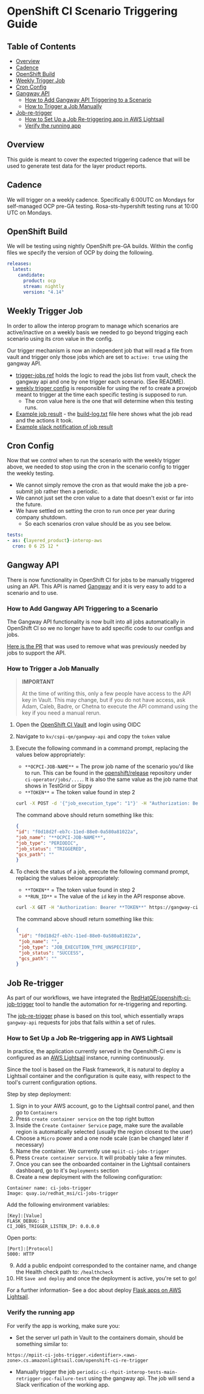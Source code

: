 # OpenShift CI Scenario Triggering Guide<!-- omit from toc -->

## Table of Contents<!-- omit from toc -->

- [Overview](#overview)
- [Cadence](#cadence)
- [OpenShift Build](#openshift-build)
- [Weekly Trigger Job](#weekly-trigger-job)
- [Cron Config](#cron-config)
- [Gangway API](#gangway-api)
  - [How to Add Gangway API Triggering to a Scenario](#how-to-add-gangway-api-triggering-to-a-scenario)
  - [How to Trigger a Job Manually](#how-to-trigger-a-job-manually)
- [Job-re-trigger](#job-re-trigger)
  - [How to Set Up a Job Re-triggering app in AWS Lightsail](#how-to-set-up-a-job-re-triggering-app-in-aws-lightsail)
  - [Verify the running app](#verify-the-running-app)


## Overview

This guide is meant to cover the expected triggering cadence that will be used to generate test data for the layer product reports.

## Cadence

We will trigger on a weekly cadence. Specifically 6:00UTC on Mondays for self-managed OCP pre-GA testing. Rosa-sts-hypershift testing runs at 10:00 UTC on Mondays.

## OpenShift Build

We will be testing using nightly OpenShift pre-GA builds. Within the config files we specify the version of OCP by doing the following.

```yaml
releases:
  latest:
    candidate:
      product: ocp
      stream: nightly
      version: "4.14"
```

## Weekly Trigger Job

In order to allow the interop program to manage which scenarios are active/inactive on a weekly basis we needed to go beyond trigging each scenario using its cron value in the config.

Our trigger mechanism is now an independent job that will read a file from vault and trigger only those jobs which are set to `active: true` using the gangway API. 

- [trigger-jobs ref](https://github.com/openshift/release/tree/master/ci-operator/step-registry/trigger-jobs) holds the logic to read the jobs list from vault, check the gangway api and one by one trigger each scenario. (See README).
- [weekly trigger config](https://github.com/openshift/release/blob/master/ci-operator/config/rhpit/interop-tests/rhpit-interop-tests-main__weekly_trigger.yaml) is responsible for using the ref to create a prowjob meant to trigger at the time each specific testing is supposed to run.
  - The cron value here is the one that will determine when this testing runs.
- [Example job result](https://prow.ci.openshift.org/view/gs/origin-ci-test/logs/periodic-ci-rhpit-interop-tests-main-weekly_trigger-ocp-self-managed-layered-product-interop/1706186938068766720) - the [build-log.txt](https://gcsweb-ci.apps.ci.l2s4.p1.openshiftapps.com/gcs/origin-ci-test/logs/periodic-ci-rhpit-interop-tests-main-weekly_trigger-ocp-self-managed-layered-product-interop/1706186938068766720/artifacts/ocp-self-managed-layered-product-interop/trigger-jobs/build-log.txt) file here shows what the job read and the actions it took.
- [Example slack notification of job result](https://redhat-internal.slack.com/archives/C04PK4QPSR1/p1695621977083089)


## Cron Config

Now that we control when to run the scenario with the weekly trigger above, we needed to stop using the cron in the scenario config to trigger the weekly testing.

- We cannot simply remove the cron as that would make the job a pre-submit job rather then a periodic.
- We cannot just set the cron value to a date that doesn't exist or far into the future.
- We have settled on setting the cron to run once per year during company shutdown.
  - So each scenarios cron value should be as you see below.

```yaml
tests:
- as: {layered_product}-interop-aws
  cron: 0 6 25 12 *
```

## Gangway API

There is now functionality in OpenShift CI for jobs to be manually triggered using an API. This API is named [Gangway](https://docs.google.com/document/d/1PAYVOqQ9z4GlOkXqkfWLZRRdGcAzqT8329Wm9QksFYY/edit#) and it is very easy to add to a scenario and to use.

### How to Add Gangway API Triggering to a Scenario

The Gangway API functionality is now built into all jobs automatically in OpenShift CI so we no longer have to add specific code to our configs and jobs.

[Here is the PR](https://github.com/openshift/release/pull/40928) that was used to remove what was previously needed by jobs to support the API.

### How to Trigger a Job Manually

> **IMPORTANT**
>
> At the time of writing this, only a few people have access to the API key in Vault. This may change, but if you do not have access, ask Adam, Caleb, Badre, or Chetna to execute the API command using the key if you need a manual rerun.

1. Open the [OpenShift CI Vault](https://vault.ci.openshift.org/ui/vault/secrets) and login using OIDC
2. Navigate to `kv/cspi-qe/gangway-api` and copy the `token` value
3. Execute the following command in a command prompt, replacing the values below appropriately:
   - `**OCPCI-JOB-NAME**` = The prow job name of the scenario you'd like to run. This can be found in the [openshift/release](https://github.com/openshift/release) repository under `ci-operator/jobs/....`. It is also the same value as the job name that shows in TestGrid or Sippy
   - `**TOKEN**` = The token value found in step 2

   ```bash
   curl -X POST -d '{"job_execution_type": "1"}' -H "Authorization: Bearer **TOKEN**" https://gangway-ci.apps.ci.l2s4.p1.openshiftapps.com/v1/executions/**OCPCI-JOB-NAME**
   ```

   The command above should return something like this:

   ```json
   {
   "id": "f0d18d2f-eb7c-11ed-88e0-0a580a81022a",
   "job_name": "**OCPCI-JOB-NAME**",
   "job_type": "PERIODIC",
   "job_status": "TRIGGERED",
   "gcs_path": ""
   }
   ```

4. To check the status of a job, execute the following command prompt, replacing the values below appropriately:
   - `**TOKEN**` = The token value found in step 2
   - `**RUN_ID**` = The value of the `id` key in the API response above.

   ```bash
   curl -X GET -H "Authorization: Bearer **TOKEN**" https://gangway-ci.apps.ci.l2s4.p1.openshiftapps.com/v1/executions/**RUN_ID**
   ```

   The command above shoudl return something like this:

   ```json
   {
    "id": "f0d18d2f-eb7c-11ed-88e0-0a580a81022a",
    "job_name": "",
    "job_type": "JOB_EXECUTION_TYPE_UNSPECIFIED",
    "job_status": "SUCCESS",
    "gcs_path": ""
   }
   ```

## Job Re-trigger

As part of our workflows, we have integrated the [RedHatQE/openshift-ci-job-trigger](https://github.com/RedHatQE/openshift-ci-job-trigger) tool to handle the automation for re-triggering and reporting.

The [job-re-trigger](https://steps.ci.openshift.org/reference/job-re-trigger) phase is based on this tool, which essentially wraps `gangway-api` requests for jobs that fails within a set of rules.

### How to Set Up a Job Re-triggering app in AWS Lightsail

In practice, the application currently served in the Openshift-Ci env is configured as an [AWS Lightsail](https://aws.amazon.com/lightsail/) instance, running continuously. 

Since the tool is based on the Flask framework, it is natural to deploy a Lightsail container and the configuration is quite easy, with respect to the tool's current configuration options.

Step by step deployment:
1. Sign in to your AWS account, go to the Lightsail control panel, and then go to `Containers`
2. Press `create container service` on the top right button
3. Inside the `Create Container Service` page, make sure the available region is automatically selected (usually the region closest to the user)
4. Choose a `Micro` power and a one node scale (can be changed later if necessary)
5. Name the container. We currently use `mpiit-ci-jobs-trigger`
6. Press `Create container service`. It will probably take a few minutes.
7. Once you can see the onboarded container in the Lightsail containers dashboard, go to it's `Deployments` section
8. Create a new deployment with the following configuration:
```commandline
Container name: ci-jobs-trigger
Image: quay.io/redhat_msi/ci-jobs-trigger
```
Add the following environment variables:
```
[Key]:[Value]
FLASK_DEBUG: 1
CI_JOBS_TRIGGER_LISTEN_IP: 0.0.0.0
```
Open ports:
```
[Port]:[Protocol]
5000: HTTP
```
9. Add a public endpoint corresponded to the container name, and change the Health check path to: `/healthcheck`
10. Hit `Save and deploy` and once the deployment is active, you're set to go!

For a further information-
See a doc about deploy [Flask apps on AWS Lightsail](https://aws.amazon.com/tutorials/serve-a-flask-app/).

### Verify the running app

For verify the app is working, make sure you:
- Set the server url path in Vault to the containers domain, should be something similar to:
```
https://mpiit-ci-jobs-trigger.<identifier>.<aws-zone>.cs.amazonlightsail.com/openshift-ci-re-trigger
```
- Manually trigger the job `periodic-ci-rhpit-interop-tests-main-retrigger-poc-failure-test` using the gangway api. The job will send a Slack verification of the working app.
